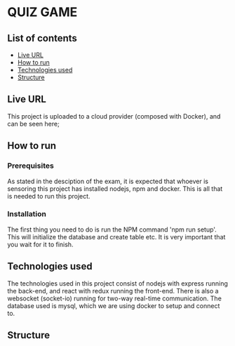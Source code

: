 # QUIZ GAME

## List of contents

* [Live URL](#live-url)
* [How to run](#how-to-run)
* [Technologies used](#techonologies-used)
* [Structure](#structure)

## Live URL
This project is uploaded to a cloud provider (composed with Docker), and can be seen here;

## How to run
### Prerequisites
As stated in the desciption of the exam, it is expected that whoever is sensoring this project
has installed nodejs, npm and docker. This is all that is needed to run this project.
### Installation
The first thing you need to do is run the NPM command 'npm run setup'.
This will initialize the database and create table etc. It is very important that you wait for it to finish.


## Technologies used
The technologies used in this project consist of nodejs with express running the back-end,
and react with redux running the front-end.
There is also a websocket (socket-io) running for two-way real-time communication.
The database used is mysql, which we are using docker to setup and connect to. 

## Structure